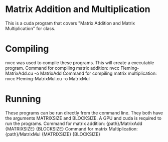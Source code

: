 # Matrix Addition and Multiplication
This is a cuda program that covers "Matrix Addition and Matrix Multiplication" for class.

# Compiling
nvcc was used to compile these programs. This will create a executable program.
Command for compiling matrix addition: nvcc Fleming-MatrixAdd.cu -o MatrixAdd
Command for compiling matrix multiplication: nvcc Fleming-MatrixMul.cu -o MatrixMul

# Running
These programs can be run directly from the command line. They both have the arguments MATRIXSIZE and BLOCKSIZE. A GPU and cuda is required to run the programs.
Command for matrix addition: {path}/MatrixAdd {MATRIXSIZE} {BLOCKSIZE}
Command for matrix Multiplication: {path}/MatrixMul {MATRIXSIZE} {BLOCKSIZE}
